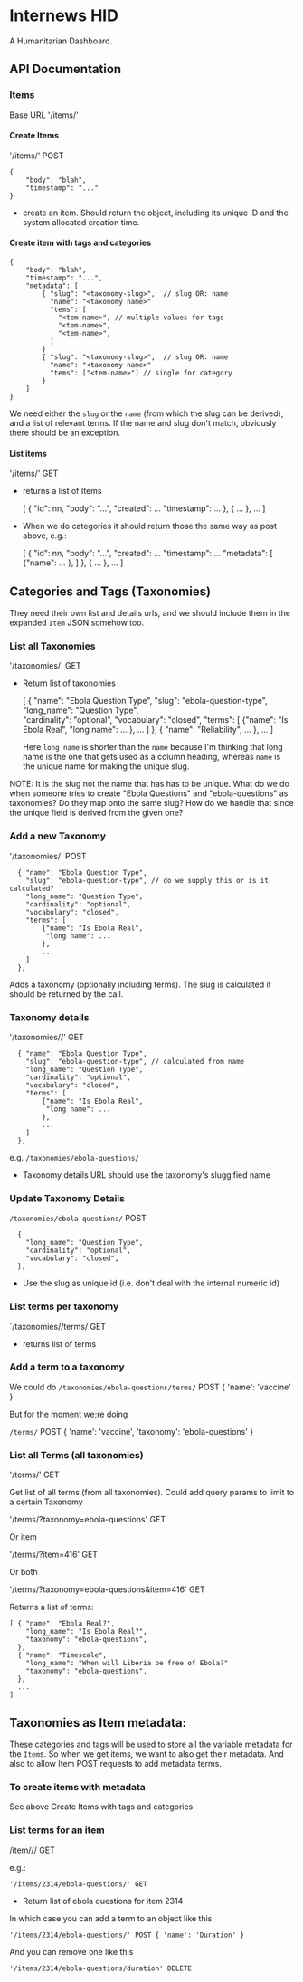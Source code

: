 # Internews HID

A Humanitarian Dashboard.


## API Documentation


### Items

Base URL '/items/'

#### Create Items

'/items/' POST 

    { 
        "body": "blah", 
        "timestamp": "..." 
    }  

- create an item. Should return the object, including its unique ID  and the
  system allocated  creation time.


#### Create item with tags and categories

    {
        "body": "blah", 
        "timestamp": "...",
        "metadata": [
            { "slug": "<taxonomy-slug>",  // slug OR: name
              "name": "<taxonomy name>"
              "tems": [
                "<tem-name>", // multiple values for tags
                "<tem-name>",
                "<tem-name>",
              ]
            }
            { "slug": "<taxonomy-slug>",  // slug OR: name
              "name": "<taxonomy name>"
              "tems": ["<tem-name>"] // single for category
            }
        ]
    }

We need either the `slug` or the `name` (from which the slug can be derived),
and a list of relevant terms. If the name and slug don't match, obviously there
should be an exception.

#### List items

'/items/' GET

- returns a list of Items

    [ { "id": nn, 
        "body": "...",
        "created": ...
        "timestamp": ...
        },
        { ... },
        ...
    ]

- When we do categories it should return those the same way as post above,
  e.g.:
          
    [ { 
        "id": nn, 
        "body": "...",
        "created": ...
        "timestamp": ...
        "metadata": [
            {"name": ... },
        ]
      },
        { ... },
        ...
    ]


## Categories and Tags (Taxonomies)

They need their own list and details urls, and we should include them in
the expanded `Item` JSON somehow too.

### List all Taxonomies

'/taxonomies/' GET

- Return list of taxonomies

    [
      { "name": "Ebola Question Type",
        "slug": "ebola-question-type",
        "long_name": "Question Type",  
        "cardinality": "optional",
        "vocabulary": "closed",
        "terms": [
            {"name": "Is Ebola Real", 
             "long name": ...
            },
            ...
        ]
      },
      { "name": "Reliability", 
        ...
      },
      ...
    ]

  Here `long name` is shorter than the `name` because I'm thinking that
  long name is the one that gets used as a column heading, whereas `name`
  is the unique name for making the unique slug.

NOTE: It is the slug not the name that has has to be unique. What do we do
when someone tries to create "Ebola Questions" and "ebola-questions" as
taxonomies? Do they map onto the same slug? How do we handle that since
the unique field is derived from the given one?


### Add a new Taxonomy

'/taxonomies/' POST

      { "name": "Ebola Question Type",
        "slug": "ebola-question-type", // do we supply this or is it calculated?
        "long_name": "Question Type",  
        "cardinality": "optional",
        "vocabulary": "closed",
        "terms": [
            {"name": "Is Ebola Real", 
             "long name": ...
            },
            ...
        ]
      },

Adds a taxonomy (optionally including terms). The slug is calculated it should
be returned by the call.

### Taxonomy details

'/taxonomies/<taxonomy-slug>/' GET

      { "name": "Ebola Question Type",
        "slug": "ebola-question-type", // calculated from name
        "long_name": "Question Type",  
        "cardinality": "optional",
        "vocabulary": "closed",
        "terms": [
            {"name": "Is Ebola Real", 
             "long name": ...
            },
            ...
        ]
      },

e.g. `/taxonomies/ebola-questions/`  

- Taxonomy details URL should use the taxonomy's sluggified name

### Update Taxonomy Details 

`/taxonomies/ebola-questions/`  POST

      { 
        "long_name": "Question Type",  
        "cardinality": "optional",
        "vocabulary": "closed",
      },

- Use the slug as unique id (i.e. don't deal with the internal numeric id)

### List terms per taxonomy

`/taxonomies/<taxonomy-slug>/terms/ GET

- returns list of terms

### Add a term to a taxonomy

We could do 
`/taxonomies/ebola-questions/terms/`  POST { 'name': 'vaccine' }

But for the moment we;re doing

`/terms/` POST { 'name': 'vaccine', 'taxonomy': 'ebola-questions' }


### List all Terms (all taxonomies)

'/terms/' GET

Get list of all terms (from all taxonomies).
Could add query params to limit to a certain Taxonomy

'/terms/?taxonomy=ebola-questions' GET

Or item

'/terms/?item=416' GET

Or both

'/terms/?taxonomy=ebola-questions&item=416' GET

Returns a list of terms:

    [ { "name": "Ebola Real?",
        "long_name": "Is Ebola Real?",
        "taxonomy": "ebola-questions",
      },
      { "name": "Timescale",
        "long_name": "When will Liberia be free of Ebola?"
        "taxonomy": "ebola-questions",
      },
      ...
    ]



## Taxonomies as Item metadata:

These categories and tags will be used to store all the variable metadata
for the `Item`s. So when we get items, we want to also get their metadata.
And also to allow Item POST requests to add metadata terms.

### To create items with metadata

See above Create Items with tags and categories

### List terms for an item

/item/<item-id>/<taxonomy-id>/ GET

e.g.:

    '/items/2314/ebola-questions/' GET

- Return list of ebola questions for item 2314

In which case you can add a term to an object like this

    '/items/2314/ebola-questions/' POST { 'name': 'Duration' }

And you can remove one like this

    '/items/2314/ebola-questions/duration' DELETE

